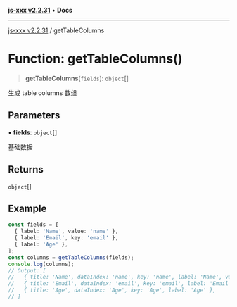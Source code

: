 [**js-xxx v2.2.31**](../README.md) • **Docs**

***

[js-xxx v2.2.31](../README.md) / getTableColumns

# Function: getTableColumns()

> **getTableColumns**(`fields`): `object`[]

生成 table columns 数组

## Parameters

• **fields**: `object`[]

基础数据

## Returns

`object`[]

## Example

```ts
const fields = [
  { label: 'Name', value: 'name' },
  { label: 'Email', key: 'email' },
  { label: 'Age' },
];
const columns = getTableColumns(fields);
console.log(columns);
// Output: [
//   { title: 'Name', dataIndex: 'name', key: 'name', label: 'Name', value: 'name' },
//   { title: 'Email', dataIndex: 'email', key: 'email', label: 'Email' },
//   { title: 'Age', dataIndex: 'Age', key: 'Age', label: 'Age' },
// ]
```
